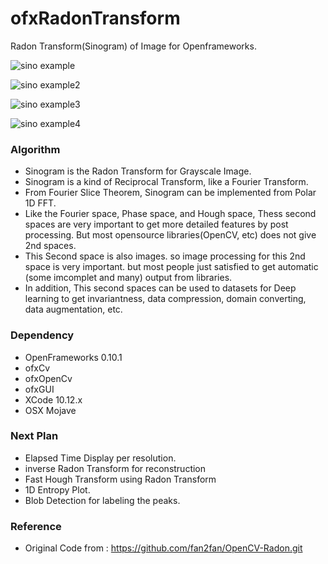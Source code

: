 # ofxRadonTransform
Radon Transform(Sinogram) of Image for Openframeworks.

![sino example]( https://github.com/bemoregt/ofxRadonTransform/blob/master/sino.png "example")

![sino example2]( https://github.com/bemoregt/ofxRadonTransform/blob/master/sino2.png "example2")

![sino example3]( https://github.com/bemoregt/ofxRadonTransform/blob/master/test3.png "example3")

![sino example4]( https://github.com/bemoregt/ofxRadonTransform/blob/master/test4.png "example4")

### Algorithm
- Sinogram is the Radon Transform for Grayscale Image.
- Sinogram is a kind of Reciprocal Transform, like a Fourier Transform.
- From Fourier Slice Theorem, Sinogram can be implemented from Polar 1D FFT.
- Like the Fourier space, Phase space, and Hough space, Thess second spaces are very important to get more detailed features by post processing. But most opensource libraries(OpenCV, etc) does not give 2nd spaces.
- This Second space is also images. so image processing for this 2nd space is very important. but most people just satisfied to get automatic (some imcomplet and many) output from libraries.
- In addition, This second spaces can be used to datasets for Deep learning to get invariantness, data compression, domain converting, data augmentation, etc.

### Dependency
- OpenFrameworks 0.10.1
- ofxCv
- ofxOpenCv
- ofxGUI
- XCode 10.12.x
- OSX Mojave

### Next Plan
- Elapsed Time Display per resolution.
- inverse Radon Transform for reconstruction
- Fast Hough Transform using Radon Transform
- 1D Entropy Plot.
- Blob Detection for labeling the peaks.

### Reference
- Original Code from : https://github.com/fan2fan/OpenCV-Radon.git


